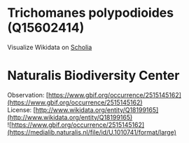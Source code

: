 
Trichomanes polypodioides (Q15602414)
=====================================
  
Visualize Wikidata on [Scholia](https://scholia.toolforge.org/taxon/Q15602414)
# Naturalis Biodiversity Center
  
Observation: [https://www.gbif.org/occurrence/2515145162](https://www.gbif.org/occurrence/2515145162)  
License: [http://www.wikidata.org/entity/Q18199165](http://www.wikidata.org/entity/Q18199165)  
![https://www.gbif.org/occurrence/2515145162](https://medialib.naturalis.nl/file/id/U.1010741/format/large)